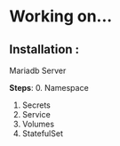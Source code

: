 # Working on...

## Installation :

Mariadb Server

**Steps**:
0. Namespace
1. Secrets
2. Service
3. Volumes
4. StatefulSet
